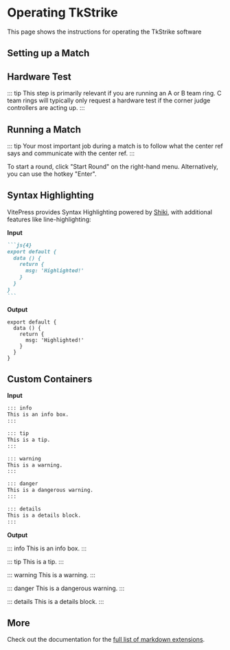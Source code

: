 # Operating TkStrike

This page shows the instructions for operating the TkStrike software

## Setting up a Match

## Hardware Test

::: tip
This step is primarily relevant if you are running an A or B team ring. C team rings will typically only request a hardware test if the corner judge controllers are acting up.
:::




## Running a Match

::: tip
Your most important job during a match is to follow what the center ref says and communicate with the center ref.
:::

To start a round, click "Start Round" on the right-hand menu. Alternatively, you can use the hotkey "Enter".

## Syntax Highlighting

VitePress provides Syntax Highlighting powered by [Shiki](https://github.com/shikijs/shiki), with additional features like line-highlighting:

**Input**

````md
```js{4}
export default {
  data () {
    return {
      msg: 'Highlighted!'
    }
  }
}
```
````

**Output**

```js{4}
export default {
  data () {
    return {
      msg: 'Highlighted!'
    }
  }
}
```

## Custom Containers

**Input**

```md
::: info
This is an info box.
:::

::: tip
This is a tip.
:::

::: warning
This is a warning.
:::

::: danger
This is a dangerous warning.
:::

::: details
This is a details block.
:::
```

**Output**

::: info
This is an info box.
:::

::: tip
This is a tip.
:::

::: warning
This is a warning.
:::

::: danger
This is a dangerous warning.
:::

::: details
This is a details block.
:::

## More

Check out the documentation for the [full list of markdown extensions](https://vitepress.dev/guide/markdown).
